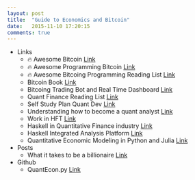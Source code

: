 ```yaml
---
layout: post
title:  "Guide to Economics and Bitcoin"
date:   2015-11-10 17:20:15
comments: true
---
```


- Links
    - :fire: Awesome Bitcoin [Link](https://github.com/igorbarinov/awesome-bitcoin/)
    - :fire: Awesome Programming Bitcoin [Link](https://github.com/jashmenn/bitcoin-reading-list)
    - :fire: Awesome Bitcoing Programming Reading List [Link](https://github.com/jashmenn/bitcoin-reading-list)
    - Bitcoin Book [Link](https://github.com/aantonop/bitcoinbook)
    - Bitcoing Trading Bot and Real Time Dashboard [Link](https://github.com/jkbrzt/cointrol)
    - Quant Finance Reading List [Link](https://www.quantstart.com/articles/Quantitative-Finance-Reading-List)
    - Self Study Plan Quant Dev [Link](https://www.quantstart.com/articles/Self-Study-Plan-for-Becoming-a-Quantitative-Developer)
    - Understanding how to become a quant analyst [Link](https://www.quantstart.com/articles/Understanding-How-to-Become-a-Quantitative-Analyst)
    - Work in HFT [Link](https://www.quantstart.com/articles/How-to-Get-a-Job-at-a-High-Frequency-Trading-Firm)
    - Haskell in Quantitative Finance industry [Link](https://www.fpcomplete.com/business/haskell-financial-analysis/)
    - Haskell Integrated Analysis Platform [Link](https://www.fpcomplete.com/business/iap-faq/#whatisIAP)
    - Quantitative Economic Modeling in Python and Julia [Link](http://quant-econ.net/index.html)
- Posts
    - What it takes to be a billionaire [Link](https://www.quora.com/What-are-good-ways-to-prepare-my-kids-to-become-billionaires)
- Github
    + QuantEcon.py [Link](https://github.com/QuantEcon/QuantEcon.py)
